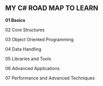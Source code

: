 ## MY C# ROAD MAP TO LEARN 

**01 Basics**

02 Core Structures

03 Object Oriented Programming

04 Data Handling

05 Libraries and Tools

06 Advanced Applications

07 Performance and Advanced Techniques
